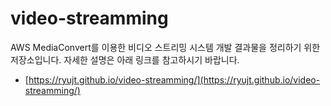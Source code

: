 # video-streamming

AWS MediaConvert를 이용한 비디오 스트리밍 시스템 개발 결과물을 정리하기 위한 저장소입니다.
자세한 설명은 아래 링크를 참고하시기 바랍니다.

* [https://ryujt.github.io/video-streamming/](https://ryujt.github.io/video-streamming/)